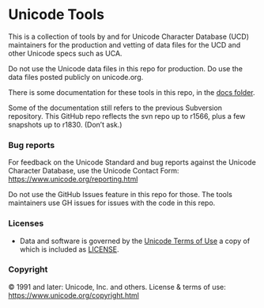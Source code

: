 # Unicode Tools

This is a collection of tools by and for Unicode Character Database (UCD)
maintainers for the production and vetting of data files for the UCD and
other Unicode specs such as UCA.

Do not use the Unicode data files in this repo for production.
Do use the data files posted publicly on unicode.org.

There is some documentation for these tools in this repo, in the [docs folder](./docs/).

Some of the documentation still refers to the previous Subversion repository.
This GitHub repo reflects the svn repo up to r1566,
plus a few snapshots up to r1830. (Don’t ask.)

### Bug reports

For feedback on the Unicode Standard and bug reports against the Unicode Character Database,
use the Unicode Contact Form: https://www.unicode.org/reporting.html

Do not use the GitHub Issues feature in this repo for those.
The tools maintainers use GH issues for issues with the code in this repo.

### Licenses

- Data and software is governed by the [Unicode Terms of Use](https://www.unicode.org/copyright.html)
a copy of which is included as [LICENSE](./LICENSE).

### Copyright

© 1991 and later: Unicode, Inc. and others.
License & terms of use: <https://www.unicode.org/copyright.html>
